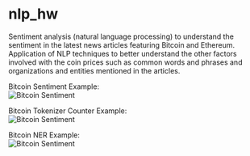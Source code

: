 # nlp_hw

Sentiment analysis (natural language processing) to understand the sentiment in the latest news articles featuring Bitcoin and Ethereum. <br>
Application of NLP techniques to better understand the other factors involved with the coin prices such as common words and phrases and <br>
organizations and entities mentioned in the articles.

Bitcoin Sentiment Example:<br>
![Bitcoin Sentiment](https://github.com/dowdlea86/nlp_drills/Images/Bitcoin_sentiment.png)<br>

Bitcoin Tokenizer Counter Example:<br>
![Bitcoin Sentiment](https://github.com/dowdlea86/nlp_drills/Images/token_counter_bitcoin.png)<br>

Bitcoin NER Example:<br>
![Bitcoin Sentiment](https://github.com/dowdlea86/nlp_drills/Images/Bitcoin_ner.png)<br>

